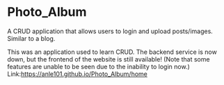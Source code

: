# Photo_Album
A CRUD application that allows users to login and upload posts/images. Similar to a blog. 

This was an application used to learn CRUD. The backend service is now down, but the frontend of the website is still available!
(Note that some features are unable to be seen due to the inability to login now.)
Link:https://anle101.github.io/Photo_Album/home
